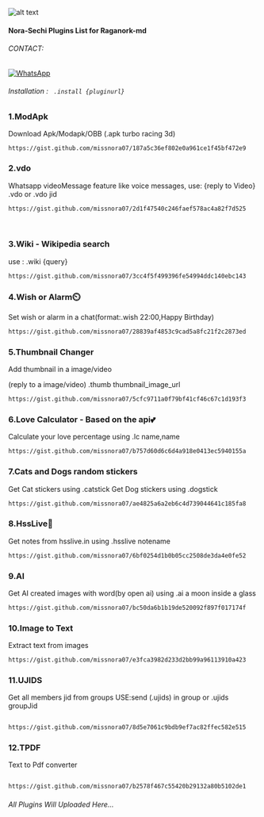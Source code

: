 ![alt text](https://encrypted-tbn0.gstatic.com/images?q=tbn:ANd9GcQ3YUxlP0tXVD4Ljz9zgnje-PJ9NzI4o40O7A&usqp=CAU)
#### Nora-Sechi Plugins List for Raganork-md
###### CONTACT:

[![WhatsApp](https://img.shields.io/badge/-WhatsApp-4CA143?style=flat&logo=WhatsApp&logoColor=white)](https://wa.me/17732956880?text=*_From+Github🌿_*)

###### Installation : ``` .install {pluginurl}```

<!-- PLUGIN LIST-->
### 1.ModApk
Download Apk/Modapk/OBB
(.apk turbo racing 3d)<br>
```
https://gist.github.com/missnora07/187a5c36ef802e0a961ce1f45bf472e9
```
### 2.vdo
Whatsapp videoMessage feature like voice messages, 
use: {reply to Video} .vdo or .vdo jid<br>
```sh
https://gist.github.com/missnora07/2d1f47540c246faef578ac4a82f7d525
```
<br>

### 3.Wiki - Wikipedia search
use : .wiki {query}
```sh
https://gist.github.com/missnora07/3cc4f5f499396fe54994ddc140ebc143
```
### 4.Wish or Alarm⏲️
Set wish or alarm in a chat(format:.wish 22:00,Happy Birthday)
```sh
https://gist.github.com/missnora07/28839af4853c9cad5a8fc21f2c2873ed
```
### 5.Thumbnail Changer
Add thumbnail in a image/video

(reply to a image/video) .thumb thumbnail_image_url
```sh
https://gist.github.com/missnora07/5cfc9711a0f79bf41cf46c67c1d193f3
```
### 6.Love Calculator - Based on the api💕
Calculate your love percentage using .lc name,name
```sh
https://gist.github.com/missnora07/b757d60d6c6d4a918e0413ec5940155a
```
### 7.Cats and Dogs random stickers
Get Cat stickers using  .catstick
Get Dog stickers using  .dogstick
```sh
https://gist.github.com/missnora07/ae4825a6a2eb6c4d739044641c185fa8
```
### 8.HssLive📓
Get notes from hsslive.in using .hsslive notename
```sh
https://gist.github.com/missnora07/6bf0254d1b0b05cc2508de3da4e0fe52
```
### 9.AI
Get AI created images with word(by open ai) using .ai a moon inside a glass
```sh
https://gist.github.com/missnora07/bc50da6b1b19de520092f897f017174f
```
### 10.Image to Text
Extract text from images
```sh
https://gist.github.com/missnora07/e3fca3982d233d2bb99a96113910a423
```
### 11.UJIDS

Get all members jid from groups
USE:send (.ujids) in group or .ujids groupJid

```sh

https://gist.github.com/missnora07/8d5e7061c9bdb9ef7ac82ffec582e515

```
### 12.TPDF

Text to Pdf converter

```sh

https://gist.github.com/missnora07/b2578f467c55420b29132a80b5102de1

```
###### All Plugins Will Uploaded Here... 


